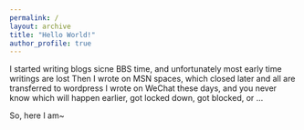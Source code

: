 ```yaml
---
permalink: /
layout: archive
title: "Hello World!"
author_profile: true
---
```


I started writing blogs sicne BBS time, and unfortunately most early time writings are lost
Then I wrote on MSN spaces, which closed later and all are transferred to wordpress
I wrote on WeChat these days, and you never know which will happen earlier, got locked down, got blocked, or ...

So, here I am~ 

